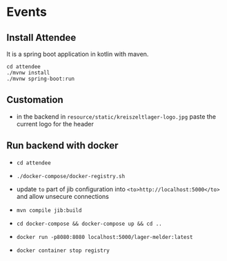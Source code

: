 # Events

## Install Attendee
It is a spring boot application in kotlin with maven.

```
cd attendee
./mvnw install
./mvnw spring-boot:run
```

## Customation
* in the backend in `resource/static/kreiszeltlager-logo.jpg` paste the current logo for the header

## Run backend with docker
* `cd attendee`
* `./docker-compose/docker-registry.sh`
* update `to` part of jib configuration into `<to>http://localhost:5000</to>` and allow unsecure connections
* `mvn compile jib:build`
* `cd docker-compose && docker-compose up && cd ..`
* `docker run -p8080:8080 localhost:5000/lager-melder:latest`

* `docker container stop registry`